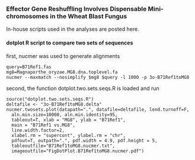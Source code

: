 ### Effector Gene Reshuffling Involves Dispensable Mini-chromosomes in the Wheat Blast Fungus
In-house scripts used in the analyses are posted here.

#### dotplot R script to compare two sets of sequences
first, nucmer was used to generate alignments
```
query=B71Ref1.fas
mg8=Magnaporthe_oryzae.MG8.dna.toplevel.fa
nucmer --maxmatch --nosimplify $mg8 $query -l 1000 -p 3o-B71Ref1toMG8
```
second, the function dotplot.two.sets.seqs.R is loaded and run
```
source("dotplot.two.sets.seqs.R")
deltafile <- "3o-B71Ref1toMG8.delta"
nucmer.twosets.plot(datapath=".", datafile=deltafile, lend.turnoff=F,
  aln.min.size=10000, aln.min.identity=95,
  tableout=T, xlab = "MG8", ylab = "B71Ref1",
  main = "B71Ref1 vs.MG8",
  line.width.factor=2,
  xlabel.rm = "supercont", ylabel.rm = "chr",
  pdfout=T, outpath=".", pdf.width = 4.9, pdf.height = 5,
  tableoutfile="B71Ref1toMG8.nucmer.txt",
  imageoutfile="FigDotPlot.B71Ref1toMG8.nucmer.pdf")
```
 
